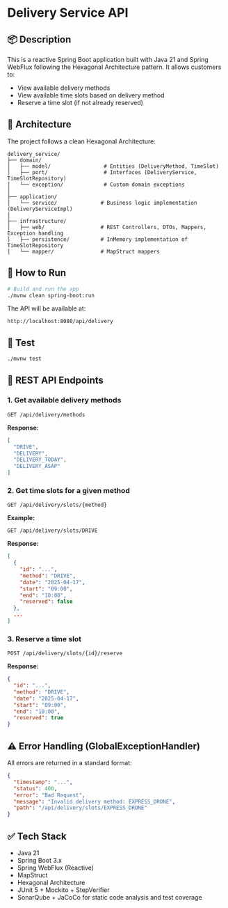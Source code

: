 # Delivery Service API

## 📦 Description

This is a reactive Spring Boot application built with Java 21 and Spring WebFlux following the Hexagonal Architecture pattern. It allows customers to:

- View available delivery methods
- View available time slots based on delivery method
- Reserve a time slot (if not already reserved)

## 🧱 Architecture

The project follows a clean Hexagonal Architecture:

```
delivery_service/
├── domain/
│   ├── model/                 # Entities (DeliveryMethod, TimeSlot)
│   ├── port/                  # Interfaces (DeliveryService, TimeSlotRepository)
│   └── exception/             # Custom domain exceptions
│
├── application/
│   └── service/              # Business logic implementation (DeliveryServiceImpl)
│
├── infrastructure/
│   ├── web/                  # REST Controllers, DTOs, Mappers, Exception handling
│   ├── persistence/          # InMemory implementation of TimeSlotRepository
│   └── mapper/               # MapStruct mappers
```

## 🚀 How to Run

```bash
# Build and run the app
./mvnw clean spring-boot:run
```

The API will be available at:
```
http://localhost:8080/api/delivery
```

## 🧪 Test
```bash
./mvnw test
```

## 🔗 REST API Endpoints

### 1. Get available delivery methods
```http
GET /api/delivery/methods
```
**Response:**
```json
[
  "DRIVE",
  "DELIVERY",
  "DELIVERY_TODAY",
  "DELIVERY_ASAP"
]
```

### 2. Get time slots for a given method
```http
GET /api/delivery/slots/{method}
```
**Example:**
```http
GET /api/delivery/slots/DRIVE
```
**Response:**
```json
[
  {
    "id": "...",
    "method": "DRIVE",
    "date": "2025-04-17",
    "start": "09:00",
    "end": "10:00",
    "reserved": false
  },
  ...
]
```

### 3. Reserve a time slot
```http
POST /api/delivery/slots/{id}/reserve
```
**Response:**
```json
{
  "id": "...",
  "method": "DRIVE",
  "date": "2025-04-17",
  "start": "09:00",
  "end": "10:00",
  "reserved": true
}
```

## ⚠️ Error Handling (GlobalExceptionHandler)
All errors are returned in a standard format:

```json
{
  "timestamp": "...",
  "status": 400,
  "error": "Bad Request",
  "message": "Invalid delivery method: EXPRESS_DRONE",
  "path": "/api/delivery/slots/EXPRESS_DRONE"
}
```

## ✅ Tech Stack
- Java 21
- Spring Boot 3.x
- Spring WebFlux (Reactive)
- MapStruct
- Hexagonal Architecture
- JUnit 5 + Mockito + StepVerifier
- SonarQube + JaCoCo for static code analysis and test coverage
